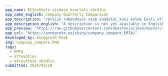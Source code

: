 ```yaml
---
app_name: Ettevõtete viimase kvartali võrdlus
app_name_english: Company Quarterly Comparison
app_description: "<p>Siin rakenduses saab vaadata\_kuni kolme Eesti ettevõtte tulemusi viimases\_kvartalis. Põhineb EMTA avaldatud <a href=\"https://www.emta.ee/et/kontaktid-ja-ametist/maksulaekumine-statistika/tasutud-maksud-kaive-ja-tootajate-arv\" rel=\"nofollow\">kvartaalsetel andmetel.</a></p>\n<p>In this app you can compare up to three Estonian companies in last quarter. This is based on Tax and Customs Board <a href=\"https://www.emta.ee/et/kontaktid-ja-ametist/maksulaekumine-statistika/tasutud-maksud-kaive-ja-tootajate-arv\" rel=\"nofollow\">data</a>."
app_description_english: "A description is not yet available in English"
app_preview: 'https://raw.githubusercontent.com/okestonia/jkan/master/img/company_compare.PNG'
app_url: 'https://annegrete.ee/shiny/company_compare_EMTA/'
developed_by: Annegrete Peek
img: company_compare.PNG
tags:
  - EMTA
  - ettevõtlus
  - ettevõtete võrdlus
submitted: 2018/03/19
---
```

